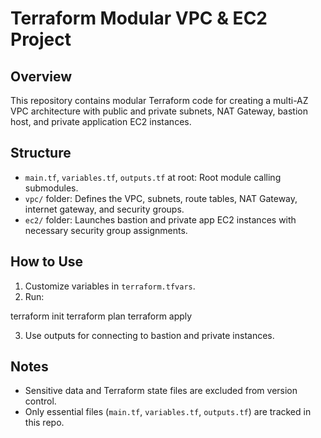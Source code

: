 # Terraform Modular VPC & EC2 Project

## Overview
This repository contains modular Terraform code for creating a multi-AZ VPC architecture with public and private subnets, NAT Gateway, bastion host, and private application EC2 instances.

## Structure
- `main.tf`, `variables.tf`, `outputs.tf` at root: Root module calling submodules.
- `vpc/` folder: Defines the VPC, subnets, route tables, NAT Gateway, internet gateway, and security groups.
- `ec2/` folder: Launches bastion and private app EC2 instances with necessary security group assignments.

## How to Use
1. Customize variables in `terraform.tfvars`.
2. Run:

terraform init
terraform plan
terraform apply

3. Use outputs for connecting to bastion and private instances.

## Notes
- Sensitive data and Terraform state files are excluded from version control.
- Only essential files (`main.tf`, `variables.tf`, `outputs.tf`) are tracked in this repo.
